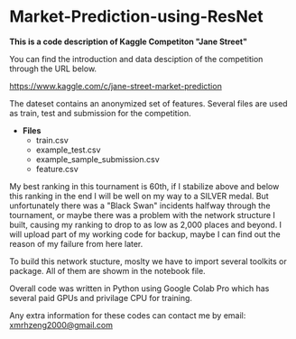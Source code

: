 # Market-Prediction-using-ResNet
**This is a code description of Kaggle Competiton "Jane Street"**

You can find the introduction and data desciption of the competition through the URL below.

https://www.kaggle.com/c/jane-street-market-prediction

The dateset contains an anonymized set of features. Several files are used as train, test and submission for the competition.
+ **Files** 
  - train.csv
  - example_test.csv
  - example_sample_submission.csv
  - feature.csv
  
My best ranking in this tournament is 60th, if I stabilize above and below this ranking in the end I will be well on my way to a SILVER medal.
But unfortunately there was a "Black Swan" incidents halfway through the tournament, or maybe there was a problem with the network structure I built, causing my ranking to drop to as low as 2,000 places and beyond. I will upload part of my working code for backup, maybe I can find out the reason of my failure from here later.

To build this network stucture, moslty we have to import several toolkits or package. All of them are showm in the notebook file.

Overall code was written in Python using Google Colab Pro which has several paid GPUs and privilage CPU for training.

Any extra information for these codes can contact me by email: <xmrhzeng2000@gmail.com>
